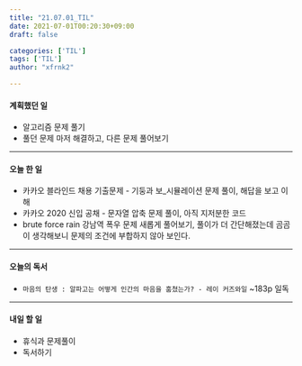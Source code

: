 ```yaml
---
title: "21.07.01_TIL"
date: 2021-07-01T00:20:30+09:00
draft: false

categories: ['TIL']
tags: ['TIL']
author: "xfrnk2"

---
```

#### 계획했던 일
+ 알고리즘 문제 풀기
+ 풀던 문제 마저 해결하고, 다른 문제 풀어보기
---
#### 오늘 한 일
+ 카카오 블라인드 채용 기출문제 - 기둥과 보_시뮬레이션 문제 풀이, 해답을 보고 이해
+ 카카오 2020 신입 공채 - 문자열 압축 문제 풀이, 아직 지저분한 코드
+ brute force rain 강남역 폭우 문제 새롭게 풀어보기, 풀이가 더 간단해졌는데 곰곰이 생각해보니 문제의 조건에 부합하지 않아 보인다.
---
#### 오늘의 독서
+ `마음의 탄생 : 알파고는 어떻게 인간의 마음을 훔쳤는가? - 레이 커즈와일` ~183p 일독
---
#### 내일 할 일 
+ 휴식과 문제풀이
+ 독서하기